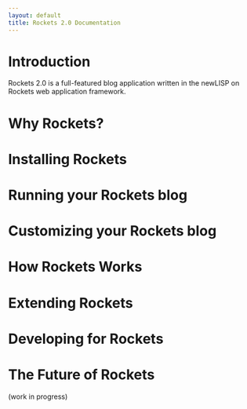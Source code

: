 ```yaml
---
layout: default
title: Rockets 2.0 Documentation
---
```


# Introduction

Rockets 2.0 is a full-featured blog application written in the newLISP on Rockets web application framework.

# Why Rockets?

# Installing Rockets

# Running your Rockets blog

# Customizing your Rockets blog

# How Rockets Works

# Extending Rockets

# Developing for Rockets

# The Future of Rockets

(work in progress)

